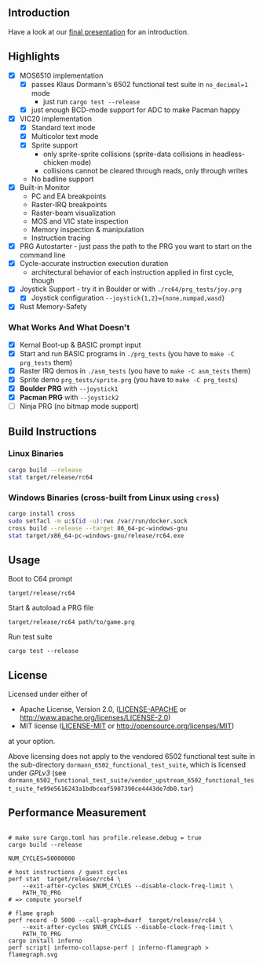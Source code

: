 ## Introduction

Have a look at our [final presentation](https://docs.google.com/presentation/d/1JdwHQDP4C2LULtR_oQqrcnfqxXkiI-fZZ7yfw_HaI9g/edit?usp=sharing) for an introduction.

## Highlights

- [x] MOS6510 implementation
  - [x] passes Klaus Dormann's 6502 functional test suite in `no_decimal=1` mode
    - just run `cargo test --release`
  - [x] just enough BCD-mode support for ADC to make Pacman happy
- [x] VIC20 implementation
  - [x] Standard text mode
  - [x] Multicolor text mode
  - [x] Sprite support
    - only sprite-sprite collisions (sprite-data collisions in headless-chicken mode)
    - collisions cannot be cleared through reads, only through writes
  - No badline support
- [x] Built-in Monitor
  - PC and EA breakpoints
  - Raster-IRQ breakpoints
  - Raster-beam visualization
  - MOS and VIC state inspection
  - Memory inspection & manipulation
  - Instruction tracing
- [x] PRG Autostarter - just pass the path to the PRG you want to start on the command line
- [x] Cycle-accurate instruction execution duration
  - architectural behavior of each instruction applied in first cycle, though
- [x] Joystick Support - try it in Boulder or with `./rc64/prg_tests/joy.prg`
  - [x] Joystick configuration `--joystick{1,2}={none,numpad,wasd}`
- [x] Rust Memory-Safety

### What Works And What Doesn't

- [x] Kernal Boot-up & BASIC prompt input
- [x] Start and run BASIC programs in `./prg_tests` (you have to `make -C prg_tests` them)
- [x] Raster IRQ demos in `./asm_tests` (you have to `make -C asm_tests` them)
- [x] Sprite demo `prg_tests/sprite.prg` (you have to `make -C prg_tests`)
- [x] **Boulder PRG** with `--joystick1`
- [x] **Pacman PRG** with `--joystick2`
- [ ] Ninja PRG (no bitmap mode support)

## Build Instructions

### Linux Binaries

```bash
cargo build --release
stat target/release/rc64
```

### Windows Binaries (cross-built from Linux using `cross`)

```bash
cargo install cross
sudo setfacl -m u:$(id -u):rwx /var/run/docker.sock
cross build --release --target 86_64-pc-windows-gnu
stat target/x86_64-pc-windows-gnu/release/rc64.exe
```

## Usage

Boot to C64 prompt

```
target/release/rc64
```

Start & autoload a PRG file

```
target/release/rc64 path/to/game.prg
```

Run test suite

```
cargo test --release
```

## License

Licensed under either of

 * Apache License, Version 2.0, ([LICENSE-APACHE](LICENSE-APACHE) or http://www.apache.org/licenses/LICENSE-2.0)
 * MIT license ([LICENSE-MIT](LICENSE-MIT) or http://opensource.org/licenses/MIT)

at your option.

Above licensing does not apply to the vendored 6502 functional test suite in the sub-directory `dormann_6502_functional_test_suite`, which is licensed under *GPLv3* (see `dormann_6502_functional_test_suite/vendor_upstream_6502_functional_test_suite_fe99e5616243a1bdbceaf5907390ce4443de7db0.tar`)

## Performance Measurement

```

# make sure Cargo.toml has profile.release.debug = true
cargo build --release

NUM_CYCLES=50000000

# host instructions / guest cycles
perf stat  target/release/rc64 \
    --exit-after-cycles $NUM_CYCLES --disable-clock-freq-limit \
    PATH_TO_PRG
# => compute yourself

# flame graph
perf record -D 5000 --call-graph=dwarf  target/release/rc64 \
    --exit-after-cycles $NUM_CYCLES --disable-clock-freq-limit \
    PATH_TO_PRG
cargo install inferno
perf script| inferno-collapse-perf | inferno-flamegraph > flamegraph.svg

```

